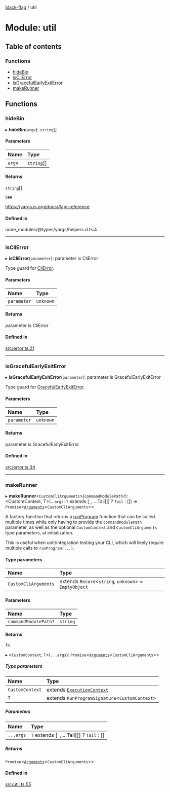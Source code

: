 [black-flag](../README.md) / util

# Module: util

## Table of contents

### Functions

- [hideBin](util.md#hidebin)
- [isCliError](util.md#isclierror)
- [isGracefulEarlyExitError](util.md#isgracefulearlyexiterror)
- [makeRunner](util.md#makerunner)

## Functions

### hideBin

▸ **hideBin**(`argv`): `string`[]

#### Parameters

| Name | Type |
| :------ | :------ |
| `argv` | `string`[] |

#### Returns

`string`[]

**`See`**

https://yargs.js.org/docs/#api-reference

#### Defined in

node_modules/@types/yargs/helpers.d.ts:4

___

### isCliError

▸ **isCliError**(`parameter`): parameter is CliError

Type guard for [CliError](../classes/index.CliError.md).

#### Parameters

| Name | Type |
| :------ | :------ |
| `parameter` | `unknown` |

#### Returns

parameter is CliError

#### Defined in

[src/error.ts:21](https://github.com/Xunnamius/black-flag/blob/873af70/src/error.ts#L21)

___

### isGracefulEarlyExitError

▸ **isGracefulEarlyExitError**(`parameter`): parameter is GracefulEarlyExitError

Type guard for [GracefulEarlyExitError](../classes/index.GracefulEarlyExitError.md).

#### Parameters

| Name | Type |
| :------ | :------ |
| `parameter` | `unknown` |

#### Returns

parameter is GracefulEarlyExitError

#### Defined in

[src/error.ts:34](https://github.com/Xunnamius/black-flag/blob/873af70/src/error.ts#L34)

___

### makeRunner

▸ **makeRunner**<`CustomCliArguments`\>(`commandModulePath?`): <CustomContext, T\>(...`args`: `T` extends [`_`, ...Tail[]] ? `Tail` : []) => `Promise`<[`Arguments`](index.md#arguments)<`CustomCliArguments`\>\>

A factory function that returns a [runProgram](index.md#runprogram) function that can be
called multiple times while only having to provide the `commandModulePath`
parameter, as well as the optional `CustomContext` and `CustomCliArguments`
type parameters, at initialization.

This is useful when unit/integration testing your CLI, which will likely
require multiple calls to `runProgram(...)`.

#### Type parameters

| Name | Type |
| :------ | :------ |
| `CustomCliArguments` | extends `Record`<`string`, `unknown`\> = `EmptyObject` |

#### Parameters

| Name | Type |
| :------ | :------ |
| `commandModulePath?` | `string` |

#### Returns

`fn`

▸ <`CustomContext`, `T`\>(`...args`): `Promise`<[`Arguments`](index.md#arguments)<`CustomCliArguments`\>\>

##### Type parameters

| Name | Type |
| :------ | :------ |
| `CustomContext` | extends [`ExecutionContext`](index.md#executioncontext) |
| `T` | extends `RunProgramSignature`<`CustomContext`\> |

##### Parameters

| Name | Type |
| :------ | :------ |
| `...args` | `T` extends [`_`, ...Tail[]] ? `Tail` : [] |

##### Returns

`Promise`<[`Arguments`](index.md#arguments)<`CustomCliArguments`\>\>

#### Defined in

[src/util.ts:55](https://github.com/Xunnamius/black-flag/blob/873af70/src/util.ts#L55)
